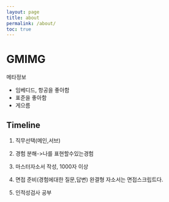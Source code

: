 ```yaml
---
layout: page
title: about
permalink: /about/
toc: true
---
```


# GMIMG

메타정보
- 임베디드, 항공을 좋아함
- 표준을 좋아함
- 게으름





## Timeline

> 







1. 직무선택(메인,서브)

2. 경험 분해->나를 표현할수있는경험

3. 마스터자소서 작성, 1000자 이상
4. 면접 준비(경험에대한 질문,답변) 완결형 자소서는 면접스크립트다.
5. 인적성검사 공부


